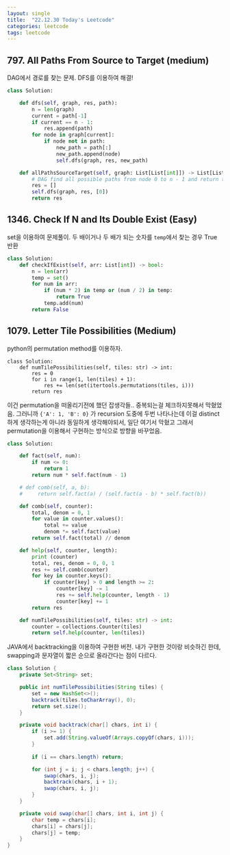 ```yaml
---
layout: single
title:  "22.12.30 Today's Leetcode"
categories: leetcode
tags: leetcode
---
```


## 797. All Paths From Source to Target (medium)

DAG에서 경로를 찾는 문제. DFS를 이용하여 해결!

```python
class Solution:

    def dfs(self, graph, res, path):
        n = len(graph)
        current = path[-1]
        if current == n - 1:
            res.append(path)
        for node in graph[current]:
            if node not in path:
                new_path = path[:]
                new_path.append(node)
                self.dfs(graph, res, new_path)

    def allPathsSourceTarget(self, graph: List[List[int]]) -> List[List[int]]:
        # DAG find all possible paths from node 0 to n - 1 and return them in any order
        res = []
        self.dfs(graph, res, [0])
        return res        
```

## 1346. Check If N and Its Double Exist (Easy)

set을 이용하여 문제풀이. 두 배이거나 두 배가 되는 숫자를 `temp`에서 찾는 경우 True 반환

```python
class Solution:
    def checkIfExist(self, arr: List[int]) -> bool:
        n = len(arr)
        temp = set()
        for num in arr:
            if (num * 2) in temp or (num / 2) in temp:
                return True
            temp.add(num)
        return False
```

## 1079. Letter Tile Possibilities (Medium)

python의 permutation method를 이용하자.

```
class Solution:
    def numTilePossibilities(self, tiles: str) -> int:
        res = 0
        for i in range(1, len(tiles) + 1):
            res += len(set(itertools.permutations(tiles, i)))
        return res
```

이건 permutation을 떠올리기전에 했던 잡생각들.. 중복되는걸 체크하지못해서 막혔었음.
그러니까 `{'A': 1, 'B': 0}` 가 recursion 도중에 두번 나타나는데 이걸 distinct 하게 생각하는게 아니라
동일하게 생각해야되서, 일단 여기서 막혔고 그래서 permutation을 이용해서 구현하는 방식으로
방향을 바꾸었음.

```python
class Solution:

    def fact(self, num):
        if num <= 0:
            return 1
        return num * self.fact(num - 1)

    # def comb(self, a, b):
    #     return self.fact(a) / (self.fact(a - b) * self.fact(b))

    def comb(self, counter):
        total, denom = 0, 1
        for value in counter.values():
            total += value
            denom *= self.fact(value)
        return self.fact(total) // denom

    def help(self, counter, length):
        print (counter)
        total, res, denom = 0, 0, 1
        res += self.comb(counter)
        for key in counter.keys():
            if counter[key] > 0 and length >= 2:
                counter[key] -= 1
                res += self.help(counter, length - 1)
                counter[key] += 1
        return res

    def numTilePossibilities(self, tiles: str) -> int:
        counter = collections.Counter(tiles)
        return self.help(counter, len(tiles))

```

JAVA에서 backtracking을 이용하여 구현한 버전. 내가 구현한 것이랑 비슷하긴 한데, swapping과 
문자열이 짧은 순으로 올라간다는 점이 다르다.

```java
class Solution {
    private Set<String> set;

    public int numTilePossibilities(String tiles) {
        set = new HashSet<>();
        backtrack(tiles.toCharArray(), 0);
        return set.size();
    }

    private void backtrack(char[] chars, int i) {
        if (i >= 1) {
            set.add(String.valueOf(Arrays.copyOf(chars, i)));
        }
        
        if (i == chars.length) return;

        for (int j = i; j < chars.length; j++) {
            swap(chars, i, j);
            backtrack(chars, i + 1);
            swap(chars, i, j);
        }
    }

    private void swap(char[] chars, int i, int j) {
        char temp = chars[i];
        chars[i] = chars[j];
        chars[j] = temp;
    }
}
```
